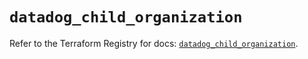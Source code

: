 # `datadog_child_organization`

Refer to the Terraform Registry for docs: [`datadog_child_organization`](https://registry.terraform.io/providers/datadog/datadog/3.42.0/docs/resources/child_organization).
